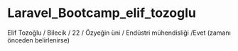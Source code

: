 
# Laravel_Bootcamp_elif_tozoglu

Elif Tozoğlu / Bilecik / 22 / Özyeğin üni / Endüstri mühendisliği /Evet
(zamanı önceden belirlenirse)

